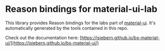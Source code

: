 # Reason bindings for material-ui-lab

This library provides Reason bindings for the labs part of
[material-ui](https://material-ui.com/). It's automatically generated by the tools contained in this repo.

Check out the documentation here: [https://jsiebern.github.io/bs-material-ui/](https://jsiebern.github.io/bs-material-ui/)
